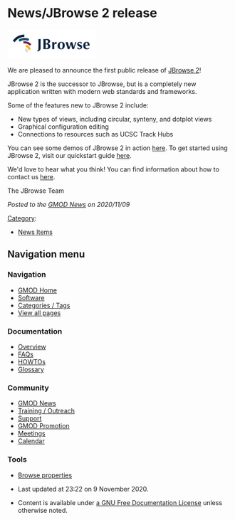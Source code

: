 



<span id="top"></span>




# <span dir="auto">News/JBrowse 2 release</span>











<a href="https://jbrowse.org/jb2/" rel="nofollow" title="JBrowse"><img
src="https://raw.githubusercontent.com/GMOD/gmod.github.io/main/mediawiki/images/thumb/5/5a/Jbrowse2_logo.png/200px-Jbrowse2_logo.png"
srcset="https://raw.githubusercontent.com/GMOD/gmod.github.io/main/mediawiki/images/thumb/5/5a/Jbrowse2_logo.png/300px-Jbrowse2_logo.png 1.5x, https://raw.githubusercontent.com/GMOD/gmod.github.io/main/mediawiki/images/thumb/5/5a/Jbrowse2_logo.png/400px-Jbrowse2_logo.png 2x"
width="200" height="67" alt="JBrowse" /></a>



We are pleased to announce the first public release of
<a href="https://jbrowse.org/jb2/" class="external text"
rel="nofollow">JBrowse 2</a>!

JBrowse 2 is the successor to JBrowse, but is a completely new
application written with modern web standards and frameworks.

Some of the features new to JBrowse 2 include:

- New types of views, including circular, synteny, and dotplot views
- Graphical configuration editing
- Connections to resources such as UCSC Track Hubs

You can see some demos of JBrowse 2 in action
<a href="https://jbrowse.org/jb2/demos/" class="external text"
rel="nofollow">here</a>. To get started using JBrowse 2, visit our
quickstart guide <a href="https://jbrowse.org/jb2/docs/quickstart_web/"
class="external text" rel="nofollow">here</a>.

We'd love to hear what you think! You can find information about how to
contact us
<a href="https://jbrowse.org/jb2/contact/" class="external text"
rel="nofollow">here</a>.

The JBrowse Team



*Posted to the [GMOD News](../GMOD_News "GMOD News") on 2020/11/09*






[Category](../Special%3ACategories "Special%3ACategories"):

- [News Items](../Category%3ANews_Items "Category%3ANews Items")






## Navigation menu







<a href="../Main_Page"
style="background-image: url(../../images/GMOD-cogs.png);"
title="Visit the main page"></a>


### Navigation



- <span id="n-GMOD-Home">[GMOD Home](../Main_Page)</span>
- <span id="n-Software">[Software](../GMOD_Components)</span>
- <span id="n-Categories-.2F-Tags">[Categories /
  Tags](../Categories)</span>
- <span id="n-View-all-pages">[View all
  pages](../Special:AllPages)</span>




### Documentation



- <span id="n-Overview">[Overview](../Overview)</span>
- <span id="n-FAQs">[FAQs](../Category%3AFAQ)</span>
- <span id="n-HOWTOs">[HOWTOs](../Category%3AHOWTO)</span>
- <span id="n-Glossary">[Glossary](../Glossary)</span>




### Community



- <span id="n-GMOD-News">[GMOD News](../GMOD_News)</span>
- <span id="n-Training-.2F-Outreach">[Training /
  Outreach](../Training_and_Outreach)</span>
- <span id="n-Support">[Support](../Support)</span>
- <span id="n-GMOD-Promotion">[GMOD Promotion](../GMOD_Promotion)</span>
- <span id="n-Meetings">[Meetings](../Meetings)</span>
- <span id="n-Calendar">[Calendar](../Calendar)</span>




### Tools

- <span id="t-smwbrowselink"><a href="../Special%253ABrowse/News-2FJBrowse_2_release"
  rel="smw-browse">Browse properties</a></span>



- <span id="footer-info-lastmod">Last updated at 23:22 on 9 November
  2020.</span>
<!-- - <span id="footer-info-viewcount">9,125 page views.</span> -->
- <span id="footer-info-copyright">Content is available under
  <a href="http://www.gnu.org/licenses/fdl-1.3.html" class="external"
  rel="nofollow">a GNU Free Documentation License</a> unless otherwise
  noted.</span>

<!-- -->



<!-- -->




